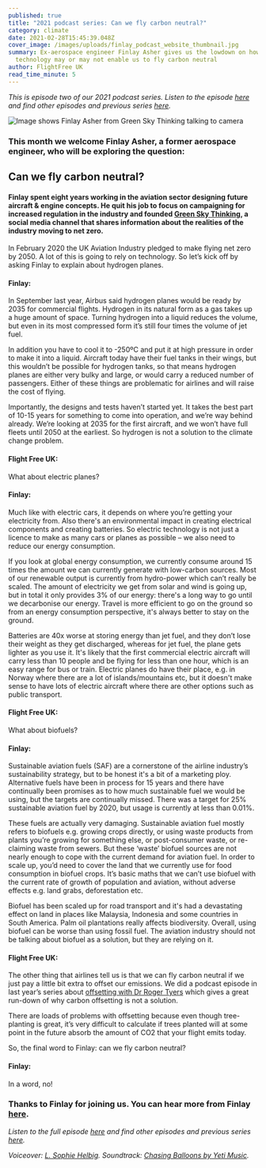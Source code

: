 ```yaml
---
published: true
title: "2021 podcast series: Can we fly carbon neutral?"
category: climate
date: 2021-02-28T15:45:39.048Z
cover_image: /images/uploads/finlay_podcast_website_thumbnail.jpg
summary: Ex-aerospace engineer Finlay Asher gives us the lowdown on how green
  technology may or may not enable us to fly carbon neutral
author: FlightFree UK
read_time_minute: 5
---
```

*This is episode two of our 2021 podcast series. Listen to the episode [here](https://flightfreeuk.podbean.com/e/2021-series-can-we-fly-carbon-neutral/) and find other episodes and previous series [here](/podcast).*

![Image shows Finlay Asher from Green Sky Thinking talking to camera](/images/uploads/finlay_podcast_episode_wide.jpg)

### This month we welcome Finlay Asher, a former aerospace engineer, who will be exploring the question:

## Can we fly carbon neutral?

#### Finlay spent eight years working in the aviation sector designing future aircraft & engine concepts. He quit his job to focus on campaigning for increased regulation in the industry and founded [Green Sky Thinking](https://www.facebook.com/GreenSkyThink/), a social media channel that shares information about the realities of the industry moving to net zero.

In February 2020 the UK Aviation Industry pledged to make flying net zero by 2050. A lot of this is going to rely on technology. So let’s kick off by asking Finlay to explain about hydrogen planes.

#### Finlay: 

In September last year, Airbus said hydrogen planes would be ready by 2035 for commercial flights. Hydrogen in its natural form as a gas takes up a huge amount of space. Turning hydrogen into a liquid reduces the volume, but even in its most compressed form it’s still four times the volume of jet fuel. 

In addition you have to cool it to -250ºC and put it at high pressure in order to make it into a liquid. Aircraft today have their fuel tanks in their wings, but this wouldn’t be possible for hydrogen tanks, so that means hydrogen planes are either very bulky and large, or would carry a reduced number of passengers. Either of these things are problematic for airlines and will raise the cost of flying. 

Importantly, the designs and tests haven’t started yet. It takes the best part of 10-15 years for something to come into operation, and we’re way behind already. We’re looking at 2035 for the first aircraft, and we won’t have full fleets until 2050 at the earliest. So hydrogen is not a solution to the climate change problem.

#### Flight Free UK: 

What about electric planes?

#### Finlay: 

Much like with electric cars, it depends on where you’re getting your electricity from. Also there's an environmental impact in creating electrical components and creating batteries. So electric technology is not just a licence to make as many cars or planes as possible – we also need to reduce our energy consumption. 

If you look at global energy consumption, we currently consume around 15 times the amount we can currently generate with low-carbon sources. Most of our renewable output is currently from hydro-power which can’t really be scaled. The amount of electricity we get from solar and wind is going up, but in total it only provides 3% of our energy: there's a long way to go until we decarbonise our energy. Travel is more efficient to go on the ground so from an energy consumption perspective, it's always better to stay on the ground. 

Batteries are 40x worse at storing energy than jet fuel, and they don’t lose their weight as they get discharged, whereas for jet fuel, the plane gets lighter as you use it. It's likely that the first commercial electric aircraft will carry less than 10 people and be flying for less than one hour, which is an easy range for bus or train. Electric planes do have their place, e.g. in Norway where there are a lot of islands/mountains etc, but it doesn't make sense to have lots of electric aircraft where there are other options such as public transport.

#### Flight Free UK: 

What about biofuels?

#### Finlay: 

Sustainable aviation fuels (SAF) are a cornerstone of the airline industry’s sustainability strategy, but to be honest it's a bit of a marketing ploy. Alternative fuels have been in process for 15 years and there have continually been promises as to how much sustainable fuel we would be using, but the targets are continually missed. There was a target for 25% sustainable aviation fuel by 2020, but usage is currently at less than 0.01%.

These fuels are actually very damaging. Sustainable aviation fuel mostly refers to biofuels e.g. growing crops directly, or using waste products from plants you’re growing for something else, or post-consumer waste, or re-claiming waste from sewers. But these ‘waste’ biofuel sources are not nearly enough to cope with the current demand for aviation fuel. In order to scale up, you’d need to cover the land that we currently use for food consumption in biofuel crops. It’s basic maths that we can’t use biofuel with the current rate of growth of population and aviation, without adverse effects e.g. land grabs, deforestation etc. 

Biofuel has been scaled up for road transport and it's had a devastating effect on land in places like Malaysia, Indonesia and some countries in South America. Palm oil plantations really affects biodiversity. Overall, using biofuel can be worse than using fossil fuel. The aviation industry should not be talking about biofuel as a solution, but they are relying on it.

#### Flight Free UK:

The other thing that airlines tell us is that we can fly carbon neutral if we just pay a little bit extra to offset our emissions. We did a podcast episode in last year’s series about [offsetting with Dr Roger Tyers](https://flightfree.co.uk/post/podcast-series-episode-5-carbon-offsets-and-green-technology/) which gives a great run-down of why carbon offsetting is not a solution. 

There are loads of problems with offsetting because even though tree-planting is great, it’s very difficult to calculate if trees planted will at some point in the future absorb the amount of CO2 that your flight emits today. 

So, the final word to Finlay: can we fly carbon neutral? 

#### Finlay:

In a word, no!

### Thanks to Finlay for joining us. You can hear more from Finlay [here](https://www.facebook.com/GreenSkyThink/).

*Listen to the full episode [here](https://flightfreeuk.podbean.com/e/2021-series-can-we-fly-carbon-neutral/) and find other episodes and previous series [here](/podcast).*

*Voiceover: [L. Sophie Helbig](https://lshelbig.com/main/). Soundtrack: [Chasing Balloons by Yeti Music](https://uppbeat.io/track/yeti-music/chasing-balloons).*